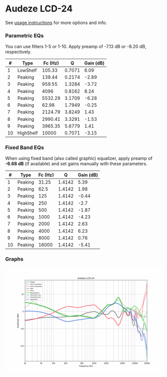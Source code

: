 # Audeze LCD-24
See [usage instructions](https://github.com/jaakkopasanen/AutoEq#usage) for more options and info.

### Parametric EQs
You can use filters 1-5 or 1-10. Apply preamp of -7.13 dB or -8.20 dB, respectively.

|   # | Type      |   Fc (Hz) |      Q |   Gain (dB) |
|-----|-----------|-----------|--------|-------------|
|   1 | LowShelf  |    105.33 | 0.7071 |        6.09 |
|   2 | Peaking   |    139.44 | 0.2174 |       -2.89 |
|   3 | Peaking   |    959.55 | 1.3284 |       -3.72 |
|   4 | Peaking   |   4096    | 0.8162 |        8.24 |
|   5 | Peaking   |   5532.29 | 3.1709 |       -6.28 |
|   6 | Peaking   |     62.98 | 1.7949 |       -0.25 |
|   7 | Peaking   |   2124.79 | 3.8249 |        1.43 |
|   8 | Peaking   |   2990.41 | 3.3291 |       -1.53 |
|   9 | Peaking   |   3965.35 | 5.6779 |        1.41 |
|  10 | HighShelf |  10000    | 0.7071 |       -3.15 |

### Fixed Band EQs
When using fixed band (also called graphic) equalizer, apply preamp of **-6.68 dB** (if available) and set gains manually with these parameters.

|   # | Type    |   Fc (Hz) |      Q |   Gain (dB) |
|-----|---------|-----------|--------|-------------|
|   1 | Peaking |     31.25 | 1.4142 |        5.39 |
|   2 | Peaking |     62.5  | 1.4142 |        1.98 |
|   3 | Peaking |    125    | 1.4142 |       -0.44 |
|   4 | Peaking |    250    | 1.4142 |       -2.7  |
|   5 | Peaking |    500    | 1.4142 |       -1.87 |
|   6 | Peaking |   1000    | 1.4142 |       -4.23 |
|   7 | Peaking |   2000    | 1.4142 |        2.63 |
|   8 | Peaking |   4000    | 1.4142 |        6.23 |
|   9 | Peaking |   8000    | 1.4142 |        0.76 |
|  10 | Peaking |  16000    | 1.4142 |       -5.41 |

### Graphs
![](./Audeze%20LCD-24.png)
